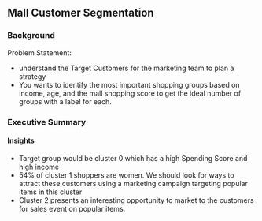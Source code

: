 ## Mall Customer Segmentation

### Background
Problem Statement: 
- understand the Target Customers for the marketing team to plan a strategy
- You wants to identify the most important shopping groups based on income, age, and the mall shopping score
  to get the ideal number of groups with a label for each.

### Executive Summary
#### Insights
- Target group would be cluster 0 which has a high Spending Score and high income
- 54% of cluster 1 shoppers are women. We should look for ways to attract these customers using a marketing campaign targeting popular items in this cluster
- Cluster 2 presents an interesting opportunity to market to the customers for sales event on popular items.
